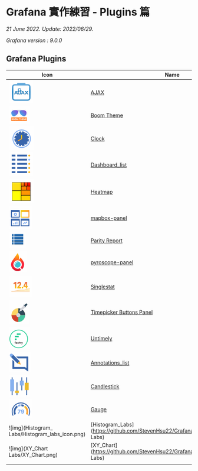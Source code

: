 # Grafana 實作練習 - Plugins 篇

*21 June 2022. Update: 2022/06/29.*

*Grafana version : 9.0.0*

## Grafana Plugins

| Icon | Name | Icon | Name | Icon | Name |
| ---- | ---- | ---- | ---- | ---- | ---- |
| ![img](AJAX/ajax_icon.png)| [AJAX](https://github.com/StevenHsu22/Grafana/tree/plugins/AJAX)| ![img](Annotation_Panel/annotation_list_icon.png)|[Annotation Panel](https://github.com/StevenHsu22/Grafana/tree/plugins/Annotation_Panel)| ![img](Base64/base64_icon.png)|[Base64](https://github.com/StevenHsu22/Grafana/tree/plugins/Base64)|
| ![img](Boom_Theme/boom_theme_icon.png) | [Boom Theme](https://github.com/StevenHsu22/Grafana/tree/plugins/Boom_Theme) | ![img](Button/button_icon.png) | [Button](https://github.com/StevenHsu22/Grafana/tree/plugins/Button) | ![img](Calander/calendar_icon.png) | [Calander](https://github.com/StevenHsu22/Grafana/tree/plugins/Calander) |
| ![img](Clock/clock_icon.png) | [Clock](https://github.com/StevenHsu22/Grafana/tree/plugins/Clock) | ![img](Colored_SVG_Panel/colored_svg_panel_icon.png) | [Colored SVG Panel](https://github.com/StevenHsu22/Grafana/tree/plugins/Colored_SVG_Panel) | ![img](D3_Gauge/d3_gauge_icon.png) | [D3 Gauge](https://github.com/StevenHsu22/Grafana/tree/plugins/D3_Gauge) |
| ![img](Dashboard_list/dashboard_list_icon.png) | [Dashboard_list](https://github.com/StevenHsu22/Grafana/tree/plugins/Dashboard_list) | ![img](Discrete/discrete_icon.png) | [Discrete](https://github.com/StevenHsu22/Grafana/tree/plugins/Discrete) | ![img](Gantt/gantt_icon.png) | [Gantt](https://github.com/StevenHsu22/Grafana/tree/plugins/Gantt) |
| ![img](Heatmap/heatmap_icon.png) | [Heatmap](https://github.com/StevenHsu22/Grafana/tree/plugins/Heatmap) | ![img](Histogram/histogram_icon.png) | [Histogram](https://github.com/StevenHsu22/Grafana/tree/plugins/Histogram) | ![img](HTML_graphics/html_graphics_icon.png) | [HTML_graphics](https://github.com/StevenHsu22/Grafana/tree/plugins/HTML_graphics) |
| ![img](mapbox-panel/mapbox-panel_icon.png) | [mapbox-panel](https://github.com/StevenHsu22/Grafana/tree/plugins/mapbox-panel) | ![img](Mosaic/mosaic_icon.png) | [Mosaic](https://github.com/StevenHsu22/Grafana/tree/plugins/Mosaic) | ![img](Orchestra_Cities_Map/orchestra_icon.png) | [Orchestra Cities Map](https://github.com/StevenHsu22/Grafana/tree/plugins/Orchestra_Cities_Map) |
| ![img](Parity_Report/parity_report_icon.png) | [Parity Report](https://github.com/StevenHsu22/Grafana/tree/plugins/Parity_Report) | ![img](PictureIt/pictureIt_icon.png) | [PictureIt](https://github.com/StevenHsu22/Grafana/tree/plugins/PictureIt) | ![img](Polystat/polystat.png) | [Polystat](https://github.com/StevenHsu22/Grafana/tree/plugins/Polystat) |
| ![img](pyroscope-panel/pyroscope-panel_icon.png) | [pyroscope-panel](https://github.com/StevenHsu22/Grafana/tree/plugins/pyroscope-panel) | ![img](SCADAvis_Synoptic_Panel/SCADAvis_icon.png) | [SCADAvis Synoptic Panel](https://github.com/StevenHsu22/Grafana/tree/plugins/SCADAvis_Synoptic_Panel) | ![img](Service_Dependency_Graph/service_dependency_icon.png) | [Service Dependency Graph](https://github.com/StevenHsu22/Grafana/tree/plugins/Service_Dependency_Graph) |
| ![img](Singlestat/single_stat_icon.png) | [Singlestat](https://github.com/StevenHsu22/Grafana/tree/plugins/Singlestat) | ![img](Status_Panel/status_panel_icon.png) | [Status Panel](https://github.com/StevenHsu22/Grafana/tree/plugins/Status_Panel) | ![img](Text/text_icon.png) | [Text](https://github.com/StevenHsu22/Grafana/tree/plugins/Text) |
| ![img](Timepicker_Buttons_Panel/timepicker_buttons_panel_icon.png) | [Timepicker Buttons Panel](https://github.com/StevenHsu22/Grafana/tree/plugins/Timepicker_Buttons_Panel) | ![img](Track_Map/track_map_icon.png) | [Track Map](https://github.com/StevenHsu22/Grafana/tree/plugins/Track_Map) | ![img](TrafficLight/trafficlight_icon.png) | [TrafficLight](https://github.com/StevenHsu22/Grafana/tree/plugins/TrafficLight) |
| ![img](Untimely/untimely_icon.png) | [Untimely](https://github.com/StevenHsu22/Grafana/tree/plugins/Untimely) | ![img](Website_Navigation/website_navigation_icon.png) | [Website Navigation](https://github.com/StevenHsu22/Grafana/tree/plugins/Website_Navigation) |  |  |
| ![img](Annotations_list/Annotations_list_icon.png) | [Annotations_list](https://github.com/StevenHsu22/Grafana/tree/plugins/Annotations_list) | ![img](Bar_chart/bar_chart_icon.png) | [Bar_chart](https://github.com/StevenHsu22/Grafana/tree/plugins/Bar_chart) | ![img](Bar_gauge/Bar_gauge_icon.png) | [Bar_gauge](https://github.com/StevenHsu22/Grafana/tree/plugins/Bar_gauge) |
| ![img](Candlestick/Candlestick_icon.png) | [Candlestick](https://github.com/StevenHsu22/Grafana/tree/plugins/Candlestick) | ![img](Canvas/canvas_icon.png) | [Canvas](https://github.com/StevenHsu22/Grafana/tree/plugins/Canvas) | ![img](Debug/debug_icon.png) | [Debug](https://github.com/StevenHsu22/Grafana/tree/plugins/Debug) |
| ![img](Gauge/Gauge_icon.png) | [Gauge](https://github.com/StevenHsu22/Grafana/tree/plugins/Gauge) | ![img](Geomap/geomap_icon.png) | [Geomap](https://github.com/StevenHsu22/Grafana/tree/plugins/Geomap) | ![img](Heatmap_new/heatmap_new_icon.png) | [Heatmap_new](https://github.com/StevenHsu22/Grafana/tree/plugins/Heatmap_new) |
| ![img](Histogram_ Labs/Histogram_labs_icon.png) | [Histogram_Labs](https://github.com/StevenHsu22/Grafana/tree/plugins/Histogram_ Labs) | ![img](Network_Weathermap/Network_Weathermap_icon.png) | [Network_Weathermap](https://github.com/StevenHsu22/Grafana/tree/plugins/Network_Weathermap) | ![img](Time_series/Time_series_icon.png) | [Time_series](https://github.com/StevenHsu22/Grafana/tree/plugins/Time_series) |
| ![img](XY_Chart Labs/XY_Chart.png) | [XY_Chart](https://github.com/StevenHsu22/Grafana/tree/plugins/Histogram_ Labs) |  |  |  |  |
|  |  |  |  |  |








